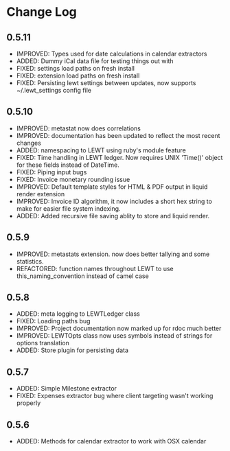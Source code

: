 # Change Log

## 0.5.11
- IMPROVED: Types used for date calculations in calendar extractors
- ADDED: Dummy iCal data file for testing things out with
- FIXED: settings load paths on fresh install
- FIXED: extension load paths on fresh install
- FIXED: Persisting lewt settings between updates, now supports ~/.lewt_settings config file

## 0.5.10
- IMPROVED: metastat now does correlations
- IMPROVED: documentation has been updated to reflect the most recent changes
- ADDED: namespacing to LEWT using ruby's module feature
- FIXED: Time handling in LEWT ledger. Now requires UNIX 'Time()' object for these fields instead of DateTime.
- FIXED: Piping input bugs
- FIXED: Invoice monetary rounding issue
- IMPROVED: Default template styles for HTML & PDF output in liquid render extension
- IMPROVED: Invoice ID algorithm, it now includes a short hex string to make for easier file system indexing.
- ADDED: Added recursive file saving ablity to store and liquid render.

## 0.5.9
- IMPROVED: metastats extension. now does better tallying and some statistics.
- REFACTORED: function names throughout LEWT to use this_naming_convention instead of camel case

## 0.5.8
- ADDED: meta logging to LEWTLedger class
- FIXED: Loading paths bug
- IMPROVED: Project documentation now marked up for rdoc much better
- IMPROVED: LEWTOpts class now uses symbols instead of strings for options translation
- ADDED: Store plugin for persisting data

## 0.5.7
- ADDED: Simple Milestone extractor
- FIXED: Expenses extractor bug where client targeting wasn't working properly

## 0.5.6
- ADDED: Methods for calendar extractor to work with OSX calendar
